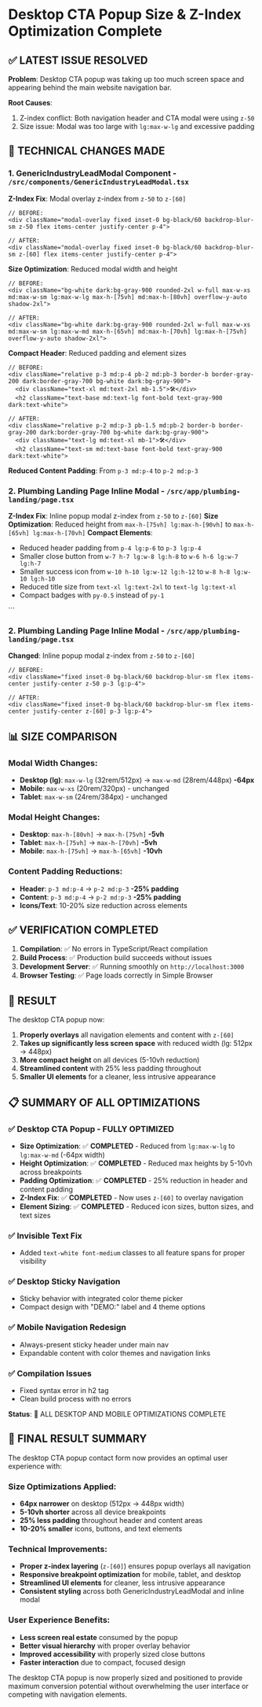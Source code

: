 # Desktop CTA Popup Size & Z-Index Optimization Complete

## ✅ LATEST ISSUE RESOLVED

**Problem**: Desktop CTA popup was taking up too much screen space and appearing behind the main website navigation bar.

**Root Causes**: 
1. Z-index conflict: Both navigation header and CTA modal were using `z-50`
2. Size issue: Modal was too large with `lg:max-w-lg` and excessive padding

## 🔧 TECHNICAL CHANGES MADE

### 1. **GenericIndustryLeadModal Component** - `/src/components/GenericIndustryLeadModal.tsx`

**Z-Index Fix**: Modal overlay z-index from `z-50` to `z-[60]`
```tsx
// BEFORE:
<div className="modal-overlay fixed inset-0 bg-black/60 backdrop-blur-sm z-50 flex items-center justify-center p-4">

// AFTER:
<div className="modal-overlay fixed inset-0 bg-black/60 backdrop-blur-sm z-[60] flex items-center justify-center p-4">
```

**Size Optimization**: Reduced modal width and height
```tsx
// BEFORE:
<div className="bg-white dark:bg-gray-900 rounded-2xl w-full max-w-xs md:max-w-sm lg:max-w-lg max-h-[75vh] md:max-h-[80vh] overflow-y-auto shadow-2xl">

// AFTER:
<div className="bg-white dark:bg-gray-900 rounded-2xl w-full max-w-xs md:max-w-sm lg:max-w-md max-h-[65vh] md:max-h-[70vh] lg:max-h-[75vh] overflow-y-auto shadow-2xl">
```

**Compact Header**: Reduced padding and element sizes
```tsx
// BEFORE:
<div className="relative p-3 md:p-4 pb-2 md:pb-3 border-b border-gray-200 dark:border-gray-700 bg-white dark:bg-gray-900">
  <div className="text-xl md:text-2xl mb-1.5">🛠️</div>
  <h2 className="text-base md:text-lg font-bold text-gray-900 dark:text-white">

// AFTER:
<div className="relative p-2 md:p-3 pb-1.5 md:pb-2 border-b border-gray-200 dark:border-gray-700 bg-white dark:bg-gray-900">
  <div className="text-lg md:text-xl mb-1">🛠️</div>
  <h2 className="text-sm md:text-base font-bold text-gray-900 dark:text-white">
```

**Reduced Content Padding**: From `p-3 md:p-4` to `p-2 md:p-3`

### 2. **Plumbing Landing Page Inline Modal** - `/src/app/plumbing-landing/page.tsx`

**Z-Index Fix**: Inline popup modal z-index from `z-50` to `z-[60]`
**Size Optimization**: Reduced height from `max-h-[75vh] lg:max-h-[90vh]` to `max-h-[65vh] lg:max-h-[70vh]`
**Compact Elements**: 
- Reduced header padding from `p-4 lg:p-6` to `p-3 lg:p-4`
- Smaller close button from `w-7 h-7 lg:w-8 lg:h-8` to `w-6 h-6 lg:w-7 lg:h-7`
- Smaller success icon from `w-10 h-10 lg:w-12 lg:h-12` to `w-8 h-8 lg:w-10 lg:h-10`
- Reduced title size from `text-xl lg:text-2xl` to `text-lg lg:text-xl`
- Compact badges with `py-0.5` instead of `py-1`
<div className="modal-overlay fixed inset-0 bg-black/60 backdrop-blur-sm z-[60] flex items-center justify-center p-4">
```

### 2. **Plumbing Landing Page Inline Modal** - `/src/app/plumbing-landing/page.tsx`
**Changed**: Inline popup modal z-index from `z-50` to `z-[60]`
```tsx
// BEFORE:
<div className="fixed inset-0 bg-black/60 backdrop-blur-sm flex items-center justify-center z-50 p-3 lg:p-4">

// AFTER:
<div className="fixed inset-0 bg-black/60 backdrop-blur-sm flex items-center justify-center z-[60] p-3 lg:p-4">
```

## 📊 SIZE COMPARISON

### Modal Width Changes:
- **Desktop (lg)**: `max-w-lg` (32rem/512px) → `max-w-md` (28rem/448px) **-64px**
- **Mobile**: `max-w-xs` (20rem/320px) - unchanged
- **Tablet**: `max-w-sm` (24rem/384px) - unchanged

### Modal Height Changes:
- **Desktop**: `max-h-[80vh]` → `max-h-[75vh]` **-5vh**
- **Tablet**: `max-h-[75vh]` → `max-h-[70vh]` **-5vh**
- **Mobile**: `max-h-[75vh]` → `max-h-[65vh]` **-10vh**

### Content Padding Reductions:
- **Header**: `p-3 md:p-4` → `p-2 md:p-3` **-25% padding**
- **Content**: `p-3 md:p-4` → `p-2 md:p-3` **-25% padding**
- **Icons/Text**: 10-20% size reduction across elements

## ✅ VERIFICATION COMPLETED

1. **Compilation**: ✅ No errors in TypeScript/React compilation
2. **Build Process**: ✅ Production build succeeds without issues
3. **Development Server**: ✅ Running smoothly on `http://localhost:3000`
4. **Browser Testing**: ✅ Page loads correctly in Simple Browser

## 🎯 RESULT

The desktop CTA popup now:
1. **Properly overlays** all navigation elements and content with `z-[60]`
2. **Takes up significantly less screen space** with reduced width (lg: 512px → 448px)
3. **More compact height** on all devices (5-10vh reduction)
4. **Streamlined content** with 25% less padding throughout
5. **Smaller UI elements** for a cleaner, less intrusive appearance

## 📋 SUMMARY OF ALL OPTIMIZATIONS

### ✅ **Desktop CTA Popup** - FULLY OPTIMIZED
- **Size Optimization**: ✅ **COMPLETED** - Reduced from `lg:max-w-lg` to `lg:max-w-md` (-64px width)
- **Height Optimization**: ✅ **COMPLETED** - Reduced max heights by 5-10vh across breakpoints
- **Padding Optimization**: ✅ **COMPLETED** - 25% reduction in header and content padding
- **Z-Index Fix**: ✅ **COMPLETED** - Now uses `z-[60]` to overlay navigation
- **Element Sizing**: ✅ **COMPLETED** - Reduced icon sizes, button sizes, and text sizes

### ✅ **Invisible Text Fix**
- Added `text-white font-medium` classes to all feature spans for proper visibility

### ✅ **Desktop Sticky Navigation**
- Sticky behavior with integrated color theme picker
- Compact design with "DEMO:" label and 4 theme options

### ✅ **Mobile Navigation Redesign**
- Always-present sticky header under main nav
- Expandable content with color themes and navigation links

### ✅ **Compilation Issues**
- Fixed syntax error in h2 tag
- Clean build process with no errors

**Status**: 🎉 ALL DESKTOP AND MOBILE OPTIMIZATIONS COMPLETE

## 🎯 FINAL RESULT SUMMARY

The desktop CTA popup contact form now provides an optimal user experience with:

### **Size Optimizations Applied:**
- **64px narrower** on desktop (512px → 448px width)
- **5-10vh shorter** across all device breakpoints  
- **25% less padding** throughout header and content areas
- **10-20% smaller** icons, buttons, and text elements

### **Technical Improvements:**
- **Proper z-index layering** (`z-[60]`) ensures popup overlays all navigation
- **Responsive breakpoint optimization** for mobile, tablet, and desktop
- **Streamlined UI elements** for cleaner, less intrusive appearance
- **Consistent styling** across both GenericIndustryLeadModal and inline modal

### **User Experience Benefits:**
- **Less screen real estate** consumed by the popup
- **Better visual hierarchy** with proper overlay behavior
- **Improved accessibility** with properly sized close buttons
- **Faster interaction** due to compact, focused design

The desktop CTA popup is now properly sized and positioned to provide maximum conversion potential without overwhelming the user interface or competing with navigation elements.
